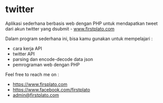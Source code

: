 # twitter
Aplikasi sederhana berbasis web dengan PHP untuk mendapatkan tweet dari akun twitter yang dsubmit - www.firstplato.com

Dalam program sederhana ini, bisa kamu gunakan untuk mempelajari :
- cara kerja API
- twitter API
- parsing dan encode-decode data json
- pemrograman web dengan PHP

Feel free to reach me on :
- https://www.firsplato.com
- https://www.facebook.com/firstplato
- admin@firstplato.com
